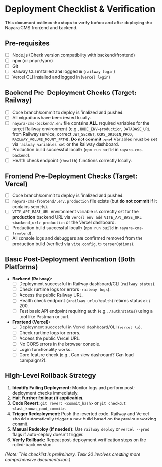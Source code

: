 # Deployment Checklist & Verification

This document outlines the steps to verify before and after deploying the Nayara CMS frontend and backend.

## Pre-requisites

- [ ] Node.js (Check version compatibility with backend/frontend)
- [ ] npm (or pnpm/yarn)
- [ ] Git
- [ ] Railway CLI installed and logged in (`railway login`)
- [ ] Vercel CLI installed and logged in (`vercel login`)

## Backend Pre-Deployment Checks (Target: Railway)

- [ ] Code branch/commit to deploy is finalized and pushed.
- [ ] All migrations have been tested locally.
- [ ] `nayara-cms-backend/.env` file contains **ALL** required variables for the target Railway environment (e.g., `NODE_ENV=production`, `DATABASE_URL` from Railway service, correct `JWT_SECRET`, `CORS_ORIGIN_PROD`, `RAILWAY_VOLUME_MOUNT_PATH`). **Do not commit `.env`!** Variables must be set via `railway variables set` or the Railway dashboard.
- [ ] Production build successful locally (`npm run build` in `nayara-cms-backend`).
- [ ] Health check endpoint (`/health`) functions correctly locally.

## Frontend Pre-Deployment Checks (Target: Vercel)

- [ ] Code branch/commit to deploy is finalized and pushed.
- [ ] `nayara-cms-frontend/.env.production` file exists (but **do not commit** if it contains secrets).
- [ ] `VITE_API_BASE_URL` environment variable is correctly set for the **production** backend URL via `vercel env add VITE_API_BASE_URL <backend_url> production` or the Vercel dashboard.
- [ ] Production build successful locally (`npm run build` in `nayara-cms-frontend`).
- [ ] All console logs and debuggers are confirmed removed from the production build (verified via `vite.config.ts` `terserOptions`).

## Basic Post-Deployment Verification (Both Platforms)

- **Backend (Railway):**
    - [ ] Deployment successful in Railway dashboard/CLI (`railway status`).
    - [ ] Check runtime logs for errors (`railway logs`).
    - [ ] Access the public Railway URL.
    - [ ] Health check endpoint (`<railway_url>/health`) returns status `ok` / 200.
    - [ ] Test basic API endpoint requiring auth (e.g., `/auth/status`) using a tool like Postman or curl.
- **Frontend (Vercel):**
    - [ ] Deployment successful in Vercel dashboard/CLI (`vercel ls`).
    - [ ] Check runtime logs for errors.
    - [ ] Access the public Vercel URL.
    - [ ] No CORS errors in the browser console.
    - [ ] Login functionality works.
    - [ ] Core feature check (e.g., Can view dashboard? Can load campaigns?).

## High-Level Rollback Strategy

1.  **Identify Failing Deployment:** Monitor logs and perform post-deployment checks immediately.
2.  **Halt Further Rollout (if applicable).**
3.  **Code Revert:** `git revert <commit_hash>` or `git checkout <last_known_good_commit>`.
4.  **Trigger Redeployment:** Push the reverted code. Railway and Vercel should automatically trigger a new build based on the previous working commit.
5.  **Manual Redeploy (if needed):** Use `railway deploy` or `vercel --prod` flags if auto-deploy doesn't trigger.
6.  **Verify Rollback:** Repeat post-deployment verification steps on the rolled-back version.

*(Note: This checklist is preliminary. Task 20 involves creating more comprehensive documentation.)* 